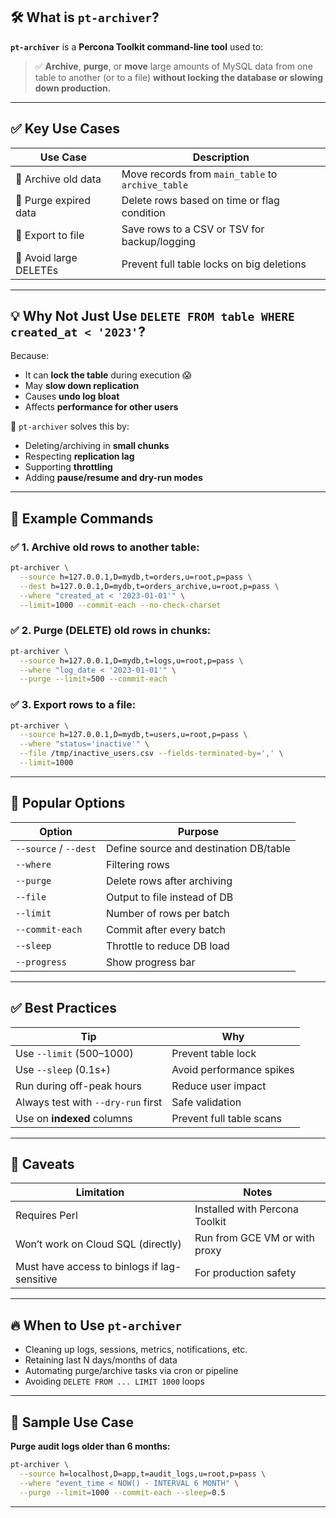 

## 🛠️ What is `pt-archiver`?

**`pt-archiver`** is a **Percona Toolkit command-line tool** used to:

> ✅ **Archive**, **purge**, or **move** large amounts of MySQL data from one table to another (or to a file) **without locking the database or slowing down production.**

---

## ✅ Key Use Cases

| Use Case | Description |
|----------|-------------|
| 🔁 Archive old data | Move records from `main_table` to `archive_table` |
| 🧹 Purge expired data | Delete rows based on time or flag condition |
| 💾 Export to file     | Save rows to a CSV or TSV for backup/logging |
| 🚀 Avoid large DELETEs | Prevent full table locks on big deletions |

---

## 💡 Why Not Just Use `DELETE FROM table WHERE created_at < '2023'`?

Because:
- It can **lock the table** during execution 😱
- May **slow down replication**
- Causes **undo log bloat**
- Affects **performance for other users**

🧠 `pt-archiver` solves this by:
- Deleting/archiving in **small chunks**
- Respecting **replication lag**
- Supporting **throttling**
- Adding **pause/resume and dry-run modes**

---

## 🔧 Example Commands

### ✅ 1. Archive old rows to another table:

```bash
pt-archiver \
  --source h=127.0.0.1,D=mydb,t=orders,u=root,p=pass \
  --dest h=127.0.0.1,D=mydb,t=orders_archive,u=root,p=pass \
  --where "created_at < '2023-01-01'" \
  --limit=1000 --commit-each --no-check-charset
```

### ✅ 2. Purge (DELETE) old rows in chunks:

```bash
pt-archiver \
  --source h=127.0.0.1,D=mydb,t=logs,u=root,p=pass \
  --where "log_date < '2023-01-01'" \
  --purge --limit=500 --commit-each
```

### ✅ 3. Export rows to a file:

```bash
pt-archiver \
  --source h=127.0.0.1,D=mydb,t=users,u=root,p=pass \
  --where "status='inactive'" \
  --file /tmp/inactive_users.csv --fields-terminated-by=',' \
  --limit=1000
```

---

## 🧰 Popular Options

| Option | Purpose |
|--------|---------|
| `--source` / `--dest` | Define source and destination DB/table |
| `--where` | Filtering rows |
| `--purge` | Delete rows after archiving |
| `--file` | Output to file instead of DB |
| `--limit` | Number of rows per batch |
| `--commit-each` | Commit after every batch |
| `--sleep` | Throttle to reduce DB load |
| `--progress` | Show progress bar |

---

## ✅ Best Practices

| Tip | Why |
|-----|-----|
| Use `--limit` (500–1000) | Prevent table lock |
| Use `--sleep` (0.1s+) | Avoid performance spikes |
| Run during off-peak hours | Reduce user impact |
| Always test with `--dry-run` first | Safe validation |
| Use on **indexed** columns | Prevent full table scans |

---

## 🚧 Caveats

| Limitation | Notes |
|------------|-------|
| Requires Perl | Installed with Percona Toolkit |
| Won’t work on Cloud SQL (directly) | Run from GCE VM or with proxy |
| Must have access to binlogs if lag-sensitive | For production safety |

---

## 🔥 When to Use `pt-archiver`

- Cleaning up logs, sessions, metrics, notifications, etc.
- Retaining last N days/months of data
- Automating purge/archive tasks via cron or pipeline
- Avoiding `DELETE FROM ... LIMIT 1000` loops

---

## 🧪 Sample Use Case

**Purge audit logs older than 6 months:**

```bash
pt-archiver \
  --source h=localhost,D=app,t=audit_logs,u=root,p=pass \
  --where "event_time < NOW() - INTERVAL 6 MONTH" \
  --purge --limit=1000 --commit-each --sleep=0.5
```

---
